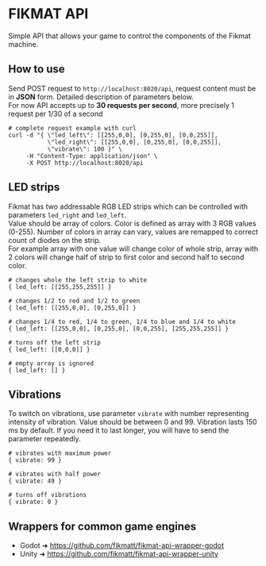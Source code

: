 # FIKMAT API

Simple API that allows your game to control the components of the Fikmat machine.  

## How to use

Send POST request to `http://localhost:8020/api`, request content must be in **JSON** form. Detailed description of parameters below.  
For now API accepts up to **30 requests per second**, more precisely 1 request per 1/30 of a second

```
# complete request example with curl
curl -d "{ \"led_left\": [[255,0,0], [0,255,0], [0,0,255]], 
           \"led_right\": [[255,0,0], [0,255,0], [0,0,255]],
           \"vibrate\": 100 }" \
     -H "Content-Type: application/json" \
     -X POST http://localhost:8020/api
```

## LED strips

Fikmat has two addressable RGB LED strips which can be controlled with parameters `led_right` and `led_left`.  
Value should be array of colors. Color is defined as array with 3 RGB values (0-255).
Number of colors in array can vary, values are remapped to correct count of diodes on the strip.  
For example array with one value will change color of whole strip, array with 2 colors will change half of strip to first color and second half to second color.  

```
# changes whole the left strip to white
{ led_left: [[255,255,255]] }

# changes 1/2 to red and 1/2 to green
{ led_left: [[255,0,0], [0,255,0]] }

# changes 1/4 to red, 1/4 to green, 1/4 to blue and 1/4 to white
{ led_left: [[255,0,0], [0,255,0], [0,0,255], [255,255,255]] }

# turns off the left strip
{ led_left: [[0,0,0]] }

# empty array is ignored
{ led_left: [] }
```
## Vibrations

To switch on vibrations, use parameter `vibrate` with number representing intensity of vibration. Value should be between 0 and 99.
Vibration lasts 150 ms by default. If you need it to last longer, you will have to send the parameter repeatedly.  

```
# vibrates with maximum power
{ vibrate: 99 }

# vibrates with half power
{ vibrate: 49 }

# turns off vibrations
{ vibrate: 0 }
```

## Wrappers for common game engines

- Godot ➜ https://github.com/fikmatt/fikmat-api-wrapper-godot
- Unity ➜ https://github.com/fikmatt/fikmat-api-wrapper-unity
